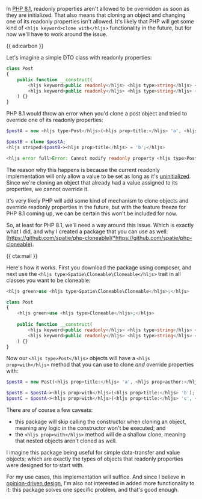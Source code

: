 In [PHP 8.1](/blog/new-in-php-81), readonly properties aren't allowed to be overridden as soon as they are initialized. That also means that cloning an object and changing one of its readonly properties isn't allowed. It's likely that PHP will get some kind of `<hljs keyword>clone with</hljs>` functionality in the future, but for now we'll have to work around the issue.

{{ ad:carbon }}

Let's imagine a simple DTO class with readonly properties:

```php
class Post
{
    public function __construct(
        <hljs keyword>public readonly</hljs> <hljs type>string</hljs> <hljs prop>$title</hljs>, 
        <hljs keyword>public readonly</hljs> <hljs type>string</hljs> <hljs prop>$author</hljs>,
    ) {}
}
```

PHP 8.1 would throw an error when you'd clone a post object and tried to override one of its readonly properties:

```php
$postA = new <hljs type>Post</hljs>(<hljs prop>title:</hljs> 'a', <hljs prop>author:</hljs> 'Brent');

$postB = clone $postA;
<hljs striped>$postB-><hljs prop>title</hljs> = 'b';</hljs>

<hljs error full>Error: Cannot modify readonly property <hljs type>Post</hljs>::<hljs prop>$title</hljs></hljs>
```

The reason why this happens is because the current readonly implementation will only allow a value to be set as long as it's [uninitialized](/blog/typed-properties-in-php-74#uninitialized). Since we're cloning an object that already had a value assigned to its properties, we cannot override it.

It's very likely PHP will add some kind of mechanism to clone objects and override readonly properties in the future, but with the feature freeze for PHP 8.1 coming up, we can be certain this won't be included for now.

So, at least for PHP 8.1, we'll need a way around this issue. Which is exactly what I did, and why I created a package that you can use as well: [https://github.com/spatie/php-cloneable](*https://github.com/spatie/php-cloneable).

{{ cta:mail }}

Here's how it works. First you download the package using composer, and next use the `<hljs type>Spatie\Cloneable\Cloneable</hljs>` trait in all classes you want to be cloneable:

```php
<hljs green>use <hljs type>Spatie\Cloneable\Cloneable</hljs>;</hljs>

class Post
{
    <hljs green>use <hljs type>Cloneable</hljs>;</hljs>
    
    public function __construct(
        <hljs keyword>public readonly</hljs> <hljs type>string</hljs> <hljs prop>$title</hljs>, 
        <hljs keyword>public readonly</hljs> <hljs type>string</hljs> <hljs prop>$author</hljs>
    ) {}
}
```

Now our `<hljs type>Post</hljs>` objects will have a `<hljs prop>with</hljs>` method that you can use to clone _and_ override properties with:

```php
$postA = new Post(<hljs prop>title:</hljs> 'a', <hljs prop>author:</hljs> 'Brent');

$postB = $postA-><hljs prop>with</hljs>(<hljs prop>title:</hljs> 'b');
$postC = $postA-><hljs prop>with</hljs>(<hljs prop>title:</hljs> 'c', <hljs prop>author:</hljs> 'Freek');
```

There are of course a few caveats:

- this package will skip calling the constructor when cloning an object, meaning any logic in the constructor won't be executed; and
- the `<hljs prop>with</hljs>` method will de a shallow clone, meaning that nested objects aren't cloned as well.

I imagine this package being useful for simple data-transfer and value objects; which are exactly the types of objects that readonly properties were designed for to start with.

For my use cases, this implementation will suffice. And since I believe in [opinion-driven design](/blog/opinion-driven-design), I'm also not interested in added more functionality to it: this package solves one specific problem, and that's good enough.
